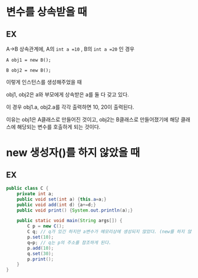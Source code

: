 # 변수를 상속받을 때

## EX

A→B 상속관계에, A의 `int a =10` , B의 `int a =20` 인 경우

`A obj1 = new B();`

`B obj2 = new B();`

이렇게 인스턴스를 생성해주었을 때

obj1, obj2은 a와 부모에게 상속받은 a를 둘 다 갖고 있다.

이 경우 obj1.a, obj2.a를 각각 출력하면 10, 20이 출력된다.

이유는 obj1은 A클래스로 만들어진 것이고, obj2는 B클래스로 만들어졌기에 해당 클래스에 해당되는 변수를 호출하게 되는 것이다.

# new 생성자()를 하지 않았을 때

## EX

```java
public class C {
	private int a;
	public void set(int a) {this.a=a;}
	public void add(int d) {a+=d;}
	public void print() {System.out.println(a);}

	public static void main(String args[]) {
		C p = new C();
		C q; // q가 있긴 하지만 a변수가 메모리상에 생성되지 않았다. (new를 하지 않았으므로)
		p.set(10);
		q=p; // q는 p의 주소를 참조하게 된다.
		p.add(10);
		q.set(30);
		p.print();
	}
}
```
